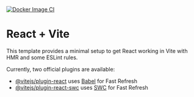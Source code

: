 [![Docker Image CI](https://github.com/llcodingll/product_front_kube_helm/actions/workflows/docker-image.yml/badge.svg)](https://github.com/llcodingll/product_front_kube_helm/actions/workflows/docker-image.yml)

# React + Vite

This template provides a minimal setup to get React working in Vite with HMR and some ESLint rules.

Currently, two official plugins are available:

- [@vitejs/plugin-react](https://github.com/vitejs/vite-plugin-react/blob/main/packages/plugin-react/README.md) uses [Babel](https://babeljs.io/) for Fast Refresh
- [@vitejs/plugin-react-swc](https://github.com/vitejs/vite-plugin-react-swc) uses [SWC](https://swc.rs/) for Fast Refresh
